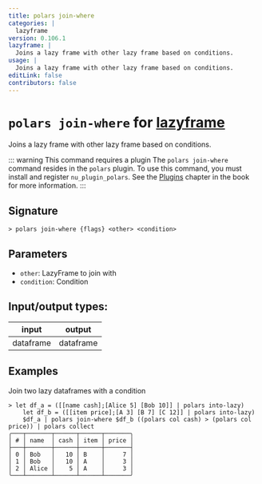 ```yaml
---
title: polars join-where
categories: |
  lazyframe
version: 0.106.1
lazyframe: |
  Joins a lazy frame with other lazy frame based on conditions.
usage: |
  Joins a lazy frame with other lazy frame based on conditions.
editLink: false
contributors: false
---
```

<!-- This file is automatically generated. Please edit the command in https://github.com/nushell/nushell instead. -->

# `polars join-where` for [lazyframe](/commands/categories/lazyframe.md)

<div class='command-title'>Joins a lazy frame with other lazy frame based on conditions.</div>

::: warning This command requires a plugin
The `polars join-where` command resides in the `polars` plugin.
To use this command, you must install and register `nu_plugin_polars`.
See the [Plugins](/book/plugins.html) chapter in the book for more information.
:::


## Signature

```> polars join-where {flags} <other> <condition>```

## Parameters

 -  `other`: LazyFrame to join with
 -  `condition`: Condition


## Input/output types:

| input     | output    |
| --------- | --------- |
| dataframe | dataframe |
## Examples

Join two lazy dataframes with a condition
```nu
> let df_a = ([[name cash];[Alice 5] [Bob 10]] | polars into-lazy)
    let df_b = ([[item price];[A 3] [B 7] [C 12]] | polars into-lazy)
    $df_a | polars join-where $df_b ((polars col cash) > (polars col price)) | polars collect
╭───┬───────┬──────┬──────┬───────╮
│ # │ name  │ cash │ item │ price │
├───┼───────┼──────┼──────┼───────┤
│ 0 │ Bob   │   10 │ B    │     7 │
│ 1 │ Bob   │   10 │ A    │     3 │
│ 2 │ Alice │    5 │ A    │     3 │
╰───┴───────┴──────┴──────┴───────╯

```
